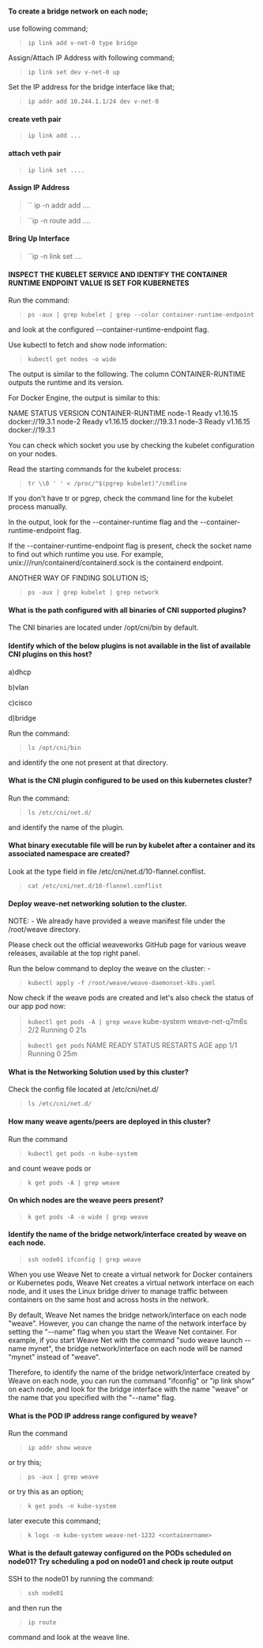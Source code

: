 #### To create a bridge network on each node;

use following command;

>``ip link add v-net-0 type bridge``

Assign/Attach IP Address with following command;

>``ip link set dev v-net-0 up``

Set the IP address for the bridge interface like that;

>``ip addr add 10.244.1.1/24 dev v-net-0``

#### create veth pair

>``ip link add ...``

#### attach veth pair

>``ip link set ....``

#### Assign IP Address

>`` ip -n <namespace> addr add ....

>``ip -n <namespace> route add ....

#### Bring Up Interface

>``ip -n <namespace> link set ....


#### INSPECT THE KUBELET SERVICE AND IDENTIFY THE CONTAINER RUNTIME ENDPOINT VALUE IS SET FOR KUBERNETES

Run the command: 

>``ps -aux | grep kubelet | grep --color container-runtime-endpoint``

 and look at the configured --container-runtime-endpoint flag.

Use kubectl to fetch and show node information:

>``kubectl get nodes -o wide``

The output is similar to the following. The column CONTAINER-RUNTIME outputs the runtime and its version.

For Docker Engine, the output is similar to this:

NAME         STATUS   VERSION    CONTAINER-RUNTIME
node-1       Ready    v1.16.15   docker://19.3.1
node-2       Ready    v1.16.15   docker://19.3.1
node-3       Ready    v1.16.15   docker://19.3.1

You can check which socket you use by checking the kubelet configuration on your nodes.

Read the starting commands for the kubelet process:

>``tr \\0 ' ' < /proc/"$(pgrep kubelet)"/cmdline``

If you don't have tr or pgrep, check the command line for the kubelet process manually.

In the output, look for the --container-runtime flag and the --container-runtime-endpoint flag.

If the --container-runtime-endpoint flag is present, check the socket name to find out which runtime you use. For example, unix:///run/containerd/containerd.sock is the containerd endpoint.

ANOTHER WAY OF FINDING SOLUTION IS;

>``ps -aux | grep kubelet | grep network``

#### What is the path configured with all binaries of CNI supported plugins?

The CNI binaries are located under /opt/cni/bin by default.

#### Identify which of the below plugins is not available in the list of available CNI plugins on this host?
a)dhcp

b)vlan

c)cisco

d)bridge

Run the command: 

>``ls /opt/cni/bin``

 and identify the one not present at that directory.


 #### What is the CNI plugin configured to be used on this kubernetes cluster?

Run the command: 

>``ls /etc/cni/net.d/``

 and identify the name of the plugin.

 #### What binary executable file will be run by kubelet after a container and its associated namespace are created?

 Look at the type field in file /etc/cni/net.d/10-flannel.conflist.

 >``cat /etc/cni/net.d/10-flannel.conflist``

 #### Deploy weave-net networking solution to the cluster.

NOTE: - We already have provided a weave manifest file under the /root/weave directory.

Please check out the official weaveworks GitHub page for various weave releases, available at the top right panel.

Run the below command to deploy the weave on the cluster: -

>``kubectl apply -f /root/weave/weave-daemonset-k8s.yaml``

Now check if the weave pods are created and let's also check the status of our app pod now:

>``kubectl get pods -A | grep weave``
kube-system   weave-net-q7m6s                        2/2     Running   0          21s

>``kubectl get pods``
NAME   READY   STATUS    RESTARTS   AGE
app    1/1     Running   0          25m

#### What is the Networking Solution used by this cluster?

Check the config file located at /etc/cni/net.d/

>``ls /etc/cni/net.d/``

#### How many weave agents/peers are deployed in this cluster?

Run the command 

>``kubectl get pods -n kube-system``

 and count weave pods or

 >``k get pods -A | grep weave``

#### On which nodes are the weave peers present?

>``k get pods -A -o wide | grep weave``

#### Identify the name of the bridge network/interface created by weave on each node.

>``ssh node01 ifconfig | grep weave``

When you use Weave Net to create a virtual network for Docker containers or Kubernetes pods, Weave Net creates a virtual network interface on each node, and it uses the Linux bridge driver to manage traffic between containers on the same host and across hosts in the network.

By default, Weave Net names the bridge network/interface on each node "weave". However, you can change the name of the network interface by setting the "--name" flag when you start the Weave Net container. For example, if you start Weave Net with the command "sudo weave launch --name mynet", the bridge network/interface on each node will be named "mynet" instead of "weave".

Therefore, to identify the name of the bridge network/interface created by Weave on each node, you can run the command "ifconfig" or "ip link show" on each node, and look for the bridge interface with the name "weave" or the name that you specified with the "--name" flag.

#### What is the POD IP address range configured by weave?

Run the command 

>``ip addr show weave``

or try this;

>``ps -aux | grep weave``

or try this as an option;

>``k get pods -n kube-system``

later execute this command;

>``k logs -n kube-system weave-net-1232 <containername>``




#### What is the default gateway configured on the PODs scheduled on node01? Try scheduling a pod on node01 and check ip route output

SSH to the node01 by running the command: 

>``ssh node01``

 and then run the 
 
 >``ip route``
 
  command and look at the weave line.